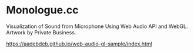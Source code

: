 # Monologue.cc
Visualization of Sound from Microphone Using Web Audio API and WebGL. Artwork by Private Business.

https://aadebdeb.github.io/web-audio-gl-sample/index.html
